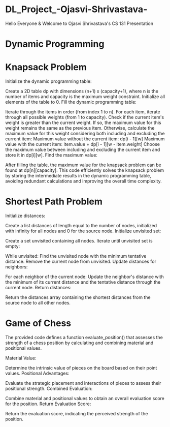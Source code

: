 # DL_Project_-Ojasvi-Shrivastava-
Hello Everyone & Welcome to Ojasvi Shrivastava's CS 131 Presentation

# Dynamic Programming

# Knapsack Problem 
Initialize the dynamic programming table:

Create a 2D table dp with dimensions (n+1) x (capacity+1), where n is the number of items and capacity is the maximum weight constraint.
Initialize all elements of the table to 0.
Fill the dynamic programming table:

Iterate through the items in order (from index 1 to n).
For each item, iterate through all possible weights (from 1 to capacity).
Check if the current item's weight is greater than the current weight.
If so, the maximum value for this weight remains the same as the previous item.
Otherwise, calculate the maximum value for this weight considering both including and excluding the current item:
Maximum value without the current item: dp[i - 1][w]
Maximum value with the current item: item.value + dp[i - 1][w - item.weight]
Choose the maximum value between including and excluding the current item and store it in dp[i][w].
Find the maximum value:

After filling the table, the maximum value for the knapsack problem can be found at dp[n][capacity].
This code efficiently solves the knapsack problem by storing the intermediate results in the dynamic programming table, avoiding redundant calculations and improving the overall time complexity.

# Shortest Path Problem
Initialize distances:

Create a list distances of length equal to the number of nodes, initialized with infinity for all nodes and 0 for the source node.
Initialize unvisited set:

Create a set unvisited containing all nodes.
Iterate until unvisited set is empty:

While unvisited:
Find the unvisited node with the minimum tentative distance.
Remove the current node from unvisited.
Update distances for neighbors:

For each neighbor of the current node:
Update the neighbor's distance with the minimum of its current distance and the tentative distance through the current node.
Return distances:

Return the distances array containing the shortest distances from the source node to all other nodes.

# Game of Chess
The provided code defines a function evaluate_position() that assesses the strength of a chess position by calculating and combining material and positional values.

Material Value:

Determine the intrinsic value of pieces on the board based on their point values.
Positional Advantages:

Evaluate the strategic placement and interactions of pieces to assess their positional strength.
Combined Evaluation:

Combine material and positional values to obtain an overall evaluation score for the position.
Return Evaluation Score:

Return the evaluation score, indicating the perceived strength of the position.
